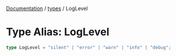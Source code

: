 [Documentation](../../index.md) / [types](../index.md) / LogLevel

# Type Alias: LogLevel

```ts
type LogLevel = "silent" | "error" | "warn" | "info" | "debug";
```
